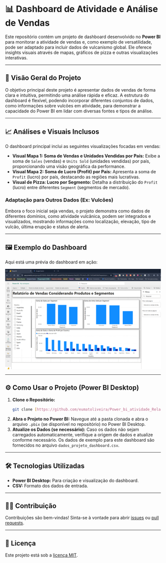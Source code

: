 # 📊 Dashboard de Atividade e Análise de Vendas

Este repositório contém um projeto de dashboard desenvolvido no **Power BI** para monitorar a atividade de vendas e, como exemplo de versatilidade, pode ser adaptado para incluir dados de vulcanismo global. Ele oferece insights visuais através de mapas, gráficos de pizza e outras visualizações interativas.

---

## 🚀 Visão Geral do Projeto

O objetivo principal deste projeto é apresentar dados de vendas de forma clara e intuitiva, permitindo uma análise rápida e eficaz. A estrutura do dashboard é flexível, podendo incorporar diferentes conjuntos de dados, como informações sobre vulcões em atividade, para demonstrar a capacidade do Power BI em lidar com diversas fontes e tipos de análise.

---

## 📈 Análises e Visuais Inclusos

O dashboard principal inclui as seguintes visualizações focadas em vendas:

* **Visual Mapa 1: Soma de Vendas e Unidades Vendidas por País:** Exibe a soma de `Sales` (vendas) e `Units Sold` (unidades vendidas) por país, proporcionando uma visão geográfica da performance.
* **Visual Mapa 2: Soma de Lucro (Profit) por País:** Apresenta a soma de `Profit` (lucro) por país, destacando as regiões mais lucrativas.
* **Visual de Pizza: Lucro por Segmento:** Detalha a distribuição do `Profit` (lucro) entre diferentes `Segment` (segmentos de mercado).

### Adaptação para Outros Dados (Ex: Vulcões)

Embora o foco inicial seja vendas, o projeto demonstra como dados de diferentes domínios, como atividade vulcânica, podem ser integrados e visualizados, mostrando informações como localização, elevação, tipo de vulcão, última erupção e status de alerta.

---

## 🖼️ Exemplo do Dashboard

Aqui está uma prévia do dashboard em ação:

![Captura de tela do dashboard](https://github.com/eumatoliveira/Power_bi_atividade_Relat-rio_de_vendas/blob/main/Captura%20de%20tela%202025-07-08%20181952.png)

---

## ⚙️ Como Usar o Projeto (Power BI Desktop)

1.  **Clone o Repositório:**
    ```bash
    git clone [https://github.com/eumatoliveira/Power_bi_atividade_Relat-rio_de_vendas.git](https://github.com/eumatoliveira/Power_bi_atividade_Relat-rio_de_vendas.git)
    ```
2.  **Abra o Projeto no Power BI:**
    Navegue até a pasta clonada e abra o arquivo `.pbix` (se disponível no repositório) no Power BI Desktop.
3.  **Atualize os Dados (se necessário):**
    Caso os dados não sejam carregados automaticamente, verifique a origem de dados e atualize conforme necessário. Os dados de exemplo para este dashboard são fornecidos no arquivo `dados_projeto_dashboard.csv`.

---

## 🛠️ Tecnologias Utilizadas

* **Power BI Desktop:** Para criação e visualização do dashboard.
* **CSV:** Formato dos dados de entrada.

---

## 👨‍💻 Contribuição

Contribuições são bem-vindas! Sinta-se à vontade para abrir [issues](https://github.com/eumatoliveira/Power_bi_atividade_Relat-rio_de_vendas/issues) ou [pull requests](https://github.com/eumatoliveira/Power_bi_atividade_Relat-rio_de_vendas/pulls).

---

## 📝 Licença

Este projeto está sob a [licença MIT](LICENSE).
